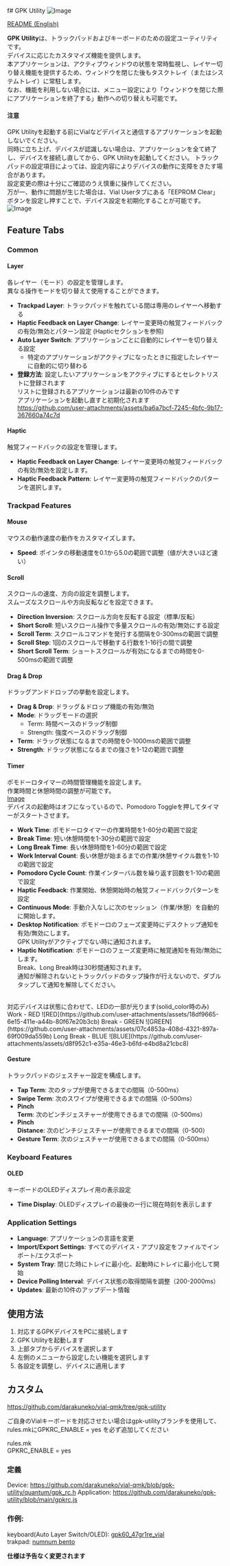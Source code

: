 f# GPK Utility
![Image](https://github.com/user-attachments/assets/706d0026-5f85-492e-bf3a-8cf3270cd40f)

[README (English)](./README.md)

**GPK Utility**は、トラックパッドおよびキーボードのための設定ユーティリティです。<br>
デバイスに応じたカスタマイズ機能を提供します。<br>
本アプリケーションは、アクティブウィンドウの状態を常時監視し、レイヤー切り替え機能を提供するため、ウィンドウを閉じた後もタスクトレイ（またはシステムトレイ）に常駐します。<br>
なお、機能を利用しない場合には、メニュー設定により「ウィンドウを閉じた際にアプリケーションを終了する」動作への切り替えも可能です。

#### 注意
GPK Utilityを起動する前にVialなどデバイスと通信するアプリケーションを起動しないでください。<br>
同時に立ち上げ、デバイスが認識しない場合は、アプリケーションを全て終了し、デバイスを接続し直してから、GPK Utilityを起動してください。
トラックパッドの設定項目によっては、設定内容によりデバイスの動作に支障をきたす場合があります。<br>
設定変更の際は十分にご確認のうえ慎重に操作してください。<br>
万が一、動作に問題が生じた場合は、Vial Userタブにある「EEPROM Clear」ボタンを設定し押すことで、デバイス設定を初期化することが可能です。<br>
![Image](https://github.com/user-attachments/assets/b9a13791-89b5-4eea-942b-cd967c2d444d)


## Feature Tabs

### Common

#### Layer
各レイヤー（モード）の設定を管理します。<br>異なる操作モードを切り替えて使用することができます。

- **Trackpad Layer**: トラックパッドを触れている間は専用のレイヤーへ移動する
- **Haptic Feedback on Layer Change**: レイヤー変更時の触覚フィードバックの有効/無効とパターン設定 (Hapticセクションを参照)
- **Auto Layer Switch**: アプリケーションごとに自動的にレイヤーを切り替える設定
  - 特定のアプリケーションがアクティブになったときに指定したレイヤーに自動的に切り替わる
- **登録方法**: 設定したいアプリケーションをアクティブにするとセレクトリストに登録されます<br>リストに登録されるアプリケーションは最新の10件のみです<br>アプリケーションを起動し直すと初期化されます  
https://github.com/user-attachments/assets/ba6a7bcf-7245-4bfc-9b17-367660a74c7d

#### Haptic
触覚フィードバックの設定を管理します。
- **Haptic Feedback on Layer Change**: レイヤー変更時の触覚フィードバックの有効/無効を設定します。
- **Haptic Feedback Pattern**: レイヤー変更時の触覚フィードバックのパターンを選択します。

### Trackpad Features

#### Mouse
マウスの動作速度の動作をカスタマイズします。

- **Speed**: ポインタの移動速度を0.1から5.0の範囲で調整（値が大きいほど速い）

#### Scroll
スクロールの速度、方向の設定を調整します。<br>スムーズなスクロールや方向反転などを設定できます。

- **Direction Inversion**: スクロール方向を反転する設定（標準/反転）
- **Short Scroll**: 短いスクロール操作で多量スクロールの有効/無効にする設定
- **Scroll Term**: スクロールコマンドを発行する間隔を0-300msの範囲で調整
- **Scroll Step**: 1回のスクロールで移動する行数を1-16行の間で調整
- **Short Scroll Term**: ショートスクロールが有効になるまでの時間を0-500msの範囲で調整

#### Drag & Drop
ドラッグアンドドロップの挙動を設定します。

- **Drag & Drop**: ドラッグ＆ドロップ機能の有効/無効
- **Mode**: ドラッグモードの選択
  - Term: 時間ベースのドラッグ制御
  - Strength: 強度ベースのドラッグ制御
- **Term**: ドラッグ状態になるまでの時間を0-1000msの範囲で調整
- **Strength**: ドラッグ状態になるまでの強さを1-12の範囲で調整

#### Timer
ポモドーロタイマーの時間管理機能を設定します。<br>
作業時間と休憩時間の調整が可能です。<br>
[Image](https://github.com/user-attachments/assets/bc964f72-80b5-40a8-9988-5310a1126fa4)<br>
デバイスの起動時はオフになっているので、Pomodoro Toggleを押してタイマーがスタートさせます。<br>

- **Work Time**: ポモドーロタイマーの作業時間を1-60分の範囲で設定
- **Break Time**: 短い休憩時間を1-30分の範囲で設定
- **Long Break Time**: 長い休憩時間を1-60分の範囲で設定
- **Work Interval Count**: 長い休憩が始まるまでの作業/休憩サイクル数を1-10の範囲で設定
- **Pomodoro Cycle Count**: 作業インターバル数を繰り返す回数を1-10の範囲で設定
- **Haptic Feedback**: 作業開始、休憩開始時の触覚フィードバックパターンを設定
- **Continuous Mode**: 手動介入なしに次のセッション（作業/休憩）を自動的に開始します。
- **Desktop Notification**: ポモドーロのフェーズ変更時にデスクトップ通知を有効/無効にします。<br>
GPK Utilityがアクティブでない時に通知されます。
- **Haptic Notification**: ポモドーロのフェーズ変更時に触覚通知を有効/無効にします。<br>
Break、Long Break時は30秒間通知されます。<br>
通知が解除されないとトラックパッドのタップ操作が行えないので、ダブルタップして通知を解除してください。<br>
<br>
対応デバイスは状態に合わせて、LEDの一部が光ります(solid_color時のみ)
Work - RED  
![RED](https://github.com/user-attachments/assets/18df9665-6e15-411e-a44b-80f67e20b3cb)  
Break - GREEN  
![GREEN](https://github.com/user-attachments/assets/07c4853a-408d-4321-897a-69f009da559b)  
Long Break - BLUE  
![BLUE](https://github.com/user-attachments/assets/d8f952c1-e35a-46e3-b6fd-e4bd8a21cbc8)  

#### Gesture
トラックパッドのジェスチャー設定を構成します。
- **Tap Term**: 次のタップが使用できるまでの間隔（0-500ms）
- **Swipe Term**: 次のスワイプが使用できるまでの間隔（0-500ms）
- **Pinch Term**: 次のピンチジェスチャーが使用できるまでの間隔（0-500ms）
- **Pinch Distance**: 次のピンチジェスチャーが使用できるまでの間隔（0-500）
- **Gesture Term**: 次のジェスチャーが使用できるまでの間隔（0-500ms）

### Keyboard Features

#### OLED
キーボードのOLEDディスプレイ用の表示設定

- **Time Display**: OLEDディスプレイの最後の一行に現在時刻を表示します

### Application Settings

- **Language**: アプリケーションの言語を変更
- **Import/Export Settings**: すべてのデバイス・アプリ設定をファイルでインポート/エクスポート
- **System Tray**: 閉じた時にトレイに最小化、起動時にトレイに最小化して開始
- **Device Polling Interval**: デバイス状態の取得間隔を調整（200-2000ms）
- **Updates**: 最新の10件のアップデート情報

## 使用方法

1. 対応するGPKデバイスをPCに接続します
2. GPK Utilityを起動します
3. 上部タブからデバイスを選択します
4. 左側のメニューから設定したい機能を選択します
5. 各設定を調整し、デバイスに適用します

## カスタム
https://github.com/darakuneko/vial-qmk/tree/gpk-utility

ご自身のVialキーボードを対応させたい場合はgpk-utilityブランチを使用して、rules.mkにGPKRC_ENABLE = yes
を必ず追加してください

rules.mk<br>
GPKRC_ENABLE = yes

### 定義
Device: 
https://github.com/darakuneko/vial-qmk/blob/gpk-utility/quantum/gpk_rc.h
Application:
https://github.com/darakuneko/gpk-utility/blob/main/gpkrc.js

### 作例:
keyboard(Auto Layer Switch/OLED): [gpk60_47gr1re_vial](https://github.com/darakuneko/keyboard/tree/main/qmk/gpk60_47gr1re_vial)<br>
trakpad: [numnum bento](https://github.com/darakuneko/keyboard/tree/main/qmk/numnum_bento)

**仕様は予告なく変更されます**
